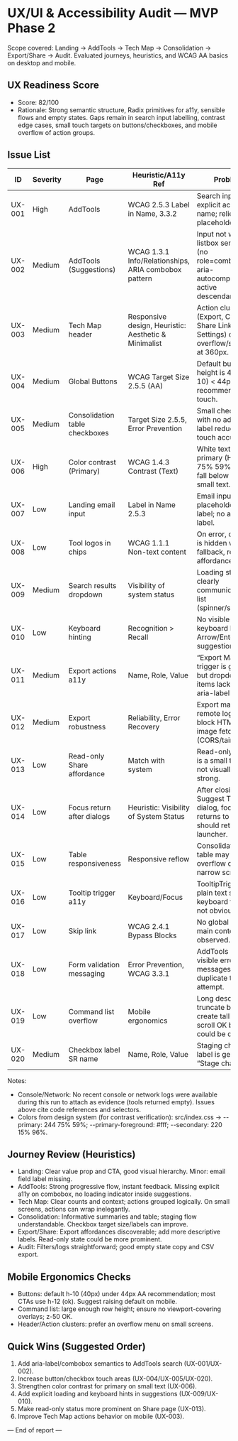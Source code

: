 # UX/UI & Accessibility Audit — MVP Phase 2

Scope covered: Landing → AddTools → Tech Map → Consolidation → Export/Share → Audit. Evaluated journeys, heuristics, and WCAG AA basics on desktop and mobile.

## UX Readiness Score
- Score: 82/100
- Rationale: Strong semantic structure, Radix primitives for a11y, sensible flows and empty states. Gaps remain in search input labelling, contrast edge cases, small touch targets on buttons/checkboxes, and mobile overflow of action groups.

## Issue List

| ID | Severity | Page | Heuristic/A11y Ref | Problem | Evidence | Suggested Fix | Est. Effort |
|---|---|---|---|---|---|---|---|
| UX-001 | High | AddTools | WCAG 2.5.3 Label in Name, 3.3.2 | Search input lacks explicit accessible name; relies on placeholder only. | src/components/ToolSearchBar.tsx:189–197 uses <Input placeholder=…> without label/aria-label. | Add aria-label="Search tools" and aria-expanded/aria-controls linking to results; or visible <Label for>. | S |
| UX-002 | Medium | AddTools (Suggestions) | WCAG 1.3.1 Info/Relationships, ARIA combobox pattern | Input not wired to listbox semantics (no role=combobox, aria-autocomplete, active descendant). | Suggestions rendered via shadcn <Command>, but input is separate; no ARIA relation. | Consider CommandDialog/CommandInput pattern or add combobox roles and aria-activedescendant to input tied to suggestions container id. | M |
| UX-003 | Medium | Tech Map header | Responsive design, Heuristic: Aesthetic & Minimalist | Action cluster (Export, Create Share Link, Settings) can overflow/squeeze at 360px. | src/pages/TechMap.tsx:117–138; multiple buttons in a row with gap-2. | Wrap into responsive “More” menu on <sm screens or stack with flex-wrap; ensure no horizontal scroll. | M |
| UX-004 | Medium | Global Buttons | WCAG Target Size 2.5.5 (AA) | Default button height is 40px (h-10) < 44px recommended for touch. | src/components/ui/button.tsx:24 default size "h-10". | Raise default to h-11 (44px) or keep h-10 desktop and bump to h-11 on sm: via responsive classes. | S |
| UX-005 | Medium | Consolidation table checkboxes | Target Size 2.5.5, Error Prevention | Small checkbox with no adjacent label reduces touch accuracy. | src/pages/Consolidation.tsx:345–352 uses <Checkbox> alone in cell. | Increase checkbox size or make whole row/cell a label; add aria-label="Stage change for {tool}". | S |
| UX-006 | High | Color contrast (Primary) | WCAG 1.4.3 Contrast (Text) | White text on primary (HSL 244 75% 59%) may fall below 4.5:1 for small text. | src/index.css: --primary: 244 75% 59%; buttons use text-primary-foreground (white). | Darken primary (e.g., L to ~48%) or use semi-bold dark text on lighter primary for small text; validate with a11y tooling. | S |
| UX-007 | Low | Landing email input | Label in Name 2.5.3 | Email input uses placeholder as label; no aria-label. | src/components/LandingPage.tsx:118–125 <Input type="email" placeholder=…>. | Add <Label htmlFor> or aria-label="Email address"; keep placeholder as hint. | S |
| UX-008 | Low | Tool logos in chips | WCAG 1.1.1 Non-text content | On error, chip logo is hidden without fallback, reducing affordance. | src/components/ToolChip.tsx:37–40 sets style.display='none'. | Swap to placeholder image (public/placeholder.svg) and keep alt text for SRs. | S |
| UX-009 | Medium | Search results dropdown | Visibility of system status | Loading state not clearly communicated in list (spinner/skeleton). | ToolSearchBar manages isLoading but doesn’t show it in UI. | Add CommandEmpty or header skeleton state when isLoading=true; announce via aria-live="polite". | S |
| UX-010 | Low | Keyboard hinting | Recognition > Recall | No visible keyboard hints for Arrow/Enter in suggestions. | ToolSearchBar Command has no hint row. | Add a footer row: “↑↓ to navigate • Enter to add • Esc to close”. | XS |
| UX-011 | Medium | Export actions a11y | Name, Role, Value | “Export Map” trigger is good, but dropdown items lack explicit aria-label context. | src/pages/TechMap.tsx:127–136. | Add aria-labels like “Download PNG of Tech Map”, or ensure menu has aria-label and items are descriptive. | XS |
| UX-012 | Medium | Export robustness | Reliability, Error Recovery | Export may fail if remote logos block HTML-to-image fetch (CORS/taint). | Uses html-to-image toPng on live DOM; logos may be cross-origin (Brandfetch). | Add crossOrigin="anonymous" on <img>, consider proxying logos, and display inline pre-export loader & error retry. | M |
| UX-013 | Low | Read-only Share affordance | Match with system | Read-only status is a small text line; not visually strong. | src/pages/Share.tsx:114–116 “Read-only view” small text. | Add a read-only Badge near title; disable/hide any action affordances entirely. | XS |
| UX-014 | Low | Focus return after dialogs | Heuristic: Visibility of System Status | After closing Suggest Tool dialog, focus likely returns to body; should return to launcher. | ToolSuggestionDialog uses Radix; open/close via state; no explicit focus restore target. | Programmatically focus previously focused element (the trigger button) via ref after close. | S |
| UX-015 | Low | Table responsiveness | Responsive reflow | Consolidation table may overflow on narrow screens. | Many columns (name, cat, cost, action, reason, alt, stage). | Add responsive columns: hide Reason/Alt on xs, or convert to stacked cards on <sm. | M |
| UX-016 | Low | Tooltip trigger a11y | Keyboard/Focus | TooltipTrigger is plain text span; keyboard focus not obvious. | src/pages/Consolidation.tsx:283–290. | Wrap trigger in button/link with aria-describedby; ensure visible focus style. | XS |
| UX-017 | Low | Skip link | WCAG 2.4.1 Bypass Blocks | No global “Skip to main content” link observed. | Pages use id="main-content" but no skip link. | Add visually hidden skip link to #main-content at top of DOM. | S |
| UX-018 | Low | Form validation messaging | Error Prevention, WCAG 3.3.1 | AddTools lacks visible error messages for duplicate tool add attempt. | handleAddTool returns early; no UI feedback. | Show toast “Tool already added” with focus status polite. | XS |
| UX-019 | Low | Command list overflow | Mobile ergonomics | Long descriptions truncate but still create tall items; scroll OK but could be dense. | CommandList className max-h-80; long content. | Limit to 2 lines, add tooltip on hover for truncated description. | XS |
| UX-020 | Medium | Checkbox label SR name | Name, Role, Value | Staging checkbox label is generic “Stage change”. | src/pages/Consolidation.tsx:351 aria-label="Stage change". | Make it contextual e.g. aria-label="Stage change for {item.name}". | XS |

Notes:
- Console/Network: No recent console or network logs were available during this run to attach as evidence (tools returned empty). Issues above cite code references and selectors.
- Colors from design system (for contrast verification): src/index.css → --primary: 244 75% 59%; --primary-foreground: #fff; --secondary: 220 15% 96%.

## Journey Review (Heuristics)
- Landing: Clear value prop and CTA, good visual hierarchy. Minor: email field label missing.
- AddTools: Strong progressive flow, instant feedback. Missing explicit a11y on combobox, no loading indicator inside suggestions.
- Tech Map: Clear counts and context; actions grouped logically. On small screens, actions can wrap inelegantly.
- Consolidation: Informative summaries and table; staging flow understandable. Checkbox target size/labels can improve.
- Export/Share: Export affordances discoverable; add more descriptive labels. Read-only state could be more prominent.
- Audit: Filters/logs straightforward; good empty state copy and CSV export.

## Mobile Ergonomics Checks
- Buttons: default h-10 (40px) under 44px AA recommendation; most CTAs use h-12 (ok). Suggest raising default on mobile.
- Command list: large enough row height; ensure no viewport-covering overlays; z-50 OK.
- Header/Action clusters: prefer an overflow menu on small screens.

## Quick Wins (Suggested Order)
1) Add aria-label/combobox semantics to AddTools search (UX-001/UX-002).
2) Increase button/checkbox touch areas (UX-004/UX-005/UX-020).
3) Strengthen color contrast for primary on small text (UX-006).
4) Add explicit loading and keyboard hints in suggestions (UX-009/UX-010).
5) Make read-only status more prominent on Share page (UX-013).
6) Improve Tech Map actions behavior on mobile (UX-003).

— End of report —
